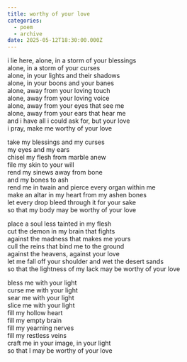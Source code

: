 ```yaml
---
title: worthy of your love
categories:
  - poem
  - archive
date: 2025-05-12T18:30:00.000Z
---
```


i lie here, alone, in a storm of your blessings\
alone, in a storm of your curses\
alone, in your lights and their shadows\
alone, in your boons and your banes\
alone, away from your loving touch\
alone, away from your loving voice\
alone, away from your eyes that see me\
alone, away from your ears that hear me\
and i have all i could ask for, but your love\
i pray, make me worthy of your love

take my blessings and my curses\
my eyes and my ears\
chisel my flesh from marble anew\
file my skin to your will\
rend my sinews away from bone\
and my bones to ash\
rend me in twain and pierce every organ within me\
make an altar in my heart from my ashen bones\
let every drop bleed through it for your sake\
so that my body may be worthy of your love 

place a soul less tainted in my flesh\
cut the demon in my brain that fights\
against the madness that makes me yours\
cull the reins that bind me to the ground\
against the heavens, against your love\
let me fall off your shoulder and wet the desert sands\
so that the lightness of my lack may be worthy of your love

bless me with your light\
curse me with your light\
sear me with your light\
slice me with your light\
fill my hollow heart\
fill my empty brain\
fill my yearning nerves\
fill my restless veins\
craft me in your image, in your light\
so that I may be worthy of your love